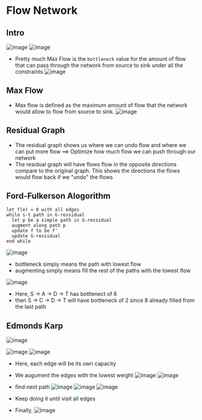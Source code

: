 # Flow Network

## Intro

![image](https://user-images.githubusercontent.com/66233296/165007766-cd5ad7ac-ef98-404c-af8e-689450401a0a.png)
![image](https://user-images.githubusercontent.com/66233296/165008212-97db0a02-d94b-428e-a7b6-3c7a2061584c.png)


- Pretty much Max Flow is the ``bottleneck`` value for the amount of flow that can pass through the network from source to sink under all the constraints
![image](https://user-images.githubusercontent.com/66233296/165006217-ec9cfefd-6f2a-43ea-ab74-b93173caf314.png)


## Max Flow
- Max flow is defined as the maximum amount of flow that the network would allow to flow from source to sink.
![image](https://user-images.githubusercontent.com/66233296/165132979-3599ab45-3328-48a1-a7e4-1d70e7f94f4d.png)


## Residual Graph
- The residual graph shows us where we can undo flow and where we can put more flow ==> Optimize how much flow we can push through our network
- The residual graph will have flows flow in the opposite directions compare to the original graph. This shows the directions the flows would flow back if we "undo" the flows

## Ford-Fulkerson Alogorithm
```
let f(e) = 0 with all edges
while s-t path in G-ressidual
  let p be a simple path in G-ressidual
  augment along path p
  update f to be f'
  update G-ressidual
end while
```
![image](https://user-images.githubusercontent.com/66233296/167977267-bf95a2a6-b873-4730-9cdb-fa2ec210599f.png)

- bottleneck simply means the path with lowest flow
- augmenting simply means fill the rest of the paths with the lowest flow

![image](https://user-images.githubusercontent.com/66233296/167977470-10ade690-90cf-4466-9111-c38321f8cc0d.png)

- Here, S -> A -> D -> T has bottlenect of 8
- then S -> C -> D -> T will have bottleneck of 2 since 8 already filled from the last path

## Edmonds Karp
![image](https://user-images.githubusercontent.com/66233296/167978393-bfbf2dbe-888f-4556-846d-58b77eee1061.png)

![image](https://user-images.githubusercontent.com/66233296/167978415-f7b939df-5877-4b0e-afd0-67d5cb596683.png)
![image](https://user-images.githubusercontent.com/66233296/167978434-43806c26-5d53-4e31-a87c-1f6222a65eb5.png)
- Here, each edge will be its own capacity
- We augument the edges with the lowest weight
![image](https://user-images.githubusercontent.com/66233296/167978555-4f64488f-8e5c-45cd-916f-15346403cf07.png)
![image](https://user-images.githubusercontent.com/66233296/167978644-21026f4d-40bb-49db-89e5-0c5c138a1477.png)
- find next path
![image](https://user-images.githubusercontent.com/66233296/167978688-aa0d8db3-4a90-4181-ae4c-8ddcfa8965af.png)
![image](https://user-images.githubusercontent.com/66233296/167978766-7ea6f6a0-c94c-42d6-9b35-8ff90d44fd4e.png)
![image](https://user-images.githubusercontent.com/66233296/167978821-8d5f7eab-d587-4c4a-8dd8-0f8c60c7cba6.png)

- Keep doing it until visit all edges
- Finally,
![image](https://user-images.githubusercontent.com/66233296/167979055-f3d72fd9-7e15-403d-b569-91b85afcb5bb.png)






<!-- ![image](https://user-images.githubusercontent.com/66233296/165008263-008401f2-e365-4ea8-ba30-1505bed46faa.png)
![image](https://user-images.githubusercontent.com/66233296/165008380-0a1b9950-a4ee-4273-8cf4-d0f32ec4f817.png)
![image](https://user-images.githubusercontent.com/66233296/165008629-574d6c33-b930-401d-8881-06afe0bfe559.png)
 ![image](https://user-images.githubusercontent.com/66233296/165006052-1e832e5e-f126-4eef-a41b-f607f9d65d61.png)
 ![image](https://user-images.githubusercontent.com/66233296/165006306-84300e4d-e62a-4cbe-a021-a7e59c7455ba.png) -->
 
 
